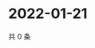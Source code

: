 # 2022-01-21

共 0 条

<!-- BEGIN WEIBO -->
<!-- 最后更新时间 Fri Jan 21 2022 11:11:26 GMT+0800 (China Standard Time) -->

<!-- END WEIBO -->
